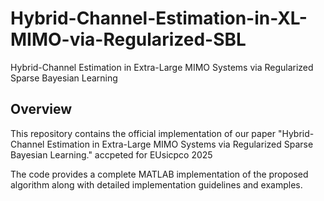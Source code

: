 # Hybrid-Channel-Estimation-in-XL-MIMO-via-Regularized-SBL
Hybrid-Channel Estimation in Extra-Large MIMO Systems via Regularized Sparse Bayesian Learning


## Overview
This repository contains the official implementation of our paper "Hybrid-Channel Estimation in Extra-Large MIMO Systems via Regularized Sparse Bayesian Learning." accpeted for EUsicpco 2025

The code provides a complete MATLAB implementation of the proposed algorithm along with detailed implementation guidelines and examples.
